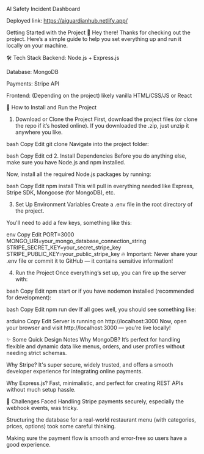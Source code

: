 AI Safety Incident
Dashboard

Deployed link: https://aiguardianhub.netlify.app/


Getting Started with the Project 🚀
Hey there! Thanks for checking out the project.
Here’s a simple guide to help you set everything up and run it locally on your machine.

🛠 Tech Stack
Backend: Node.js + Express.js

Database: MongoDB

Payments: Stripe API

Frontend: (Depending on the project) likely vanilla HTML/CSS/JS or React

🧰 How to Install and Run the Project
1. Download or Clone the Project
First, download the project files (or clone the repo if it’s hosted online).
If you downloaded the .zip, just unzip it anywhere you like.

bash
Copy
Edit
git clone <repository-link>
Navigate into the project folder:

bash
Copy
Edit
cd <your-project-folder>
2. Install Dependencies
Before you do anything else, make sure you have Node.js and npm installed.

Now, install all the required Node.js packages by running:

bash
Copy
Edit
npm install
This will pull in everything needed like Express, Stripe SDK, Mongoose (for MongoDB), etc.

3. Set Up Environment Variables
Create a .env file in the root directory of the project.

You'll need to add a few keys, something like this:

env
Copy
Edit
PORT=3000
MONGO_URI=your_mongo_database_connection_string
STRIPE_SECRET_KEY=your_secret_stripe_key
STRIPE_PUBLIC_KEY=your_public_stripe_key
🔥 Important: Never share your .env file or commit it to GitHub — it contains sensitive information!

4. Run the Project
Once everything’s set up, you can fire up the server with:

bash
Copy
Edit
npm start
or if you have nodemon installed (recommended for development):

bash
Copy
Edit
npm run dev
If all goes well, you should see something like:

arduino
Copy
Edit
Server is running on http://localhost:3000
Now, open your browser and visit http://localhost:3000 — you're live locally!

✨ Some Quick Design Notes
Why MongoDB?
It’s perfect for handling flexible and dynamic data like menus, orders, and user profiles without needing strict schemas.

Why Stripe?
It's super secure, widely trusted, and offers a smooth developer experience for integrating online payments.

Why Express.js?
Fast, minimalistic, and perfect for creating REST APIs without much setup hassle.

🚧 Challenges Faced
Handling Stripe payments securely, especially the webhook events, was tricky.

Structuring the database for a real-world restaurant menu (with categories, prices, options) took some careful thinking.

Making sure the payment flow is smooth and error-free so users have a good experience.